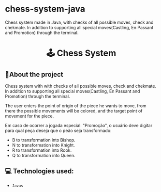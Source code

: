 # chess-system-java

Chess system made in Java, with checks of all possible moves, check and chekmate.
In addition to supporting all special moves(Castling, En Passant and Promotion) through the terminal.

<h1 align="center">
  🕹 Chess System 
</h1>


## :rocket:About the project

Chess system with with checks of all possible moves, check and chekmate.
In addition to supporting all special moves(Castling, En Passant and Promotion) through the terminal.

The user enters the point of origin of the piece he wants to move, from there the possible movements will be colored, and the target point of movement for the piece.

Em caso de ocorrer a jogada especial: "Promoção", o usuário deve digitar para qual peça deseja que o peão seja transformado:

- B to transformation into Bishop.
- N to transformation into Knight.
- R to transformation into Rook.
- Q to transformation into Queen.


## :computer: Technologies used:

- `Javas`

